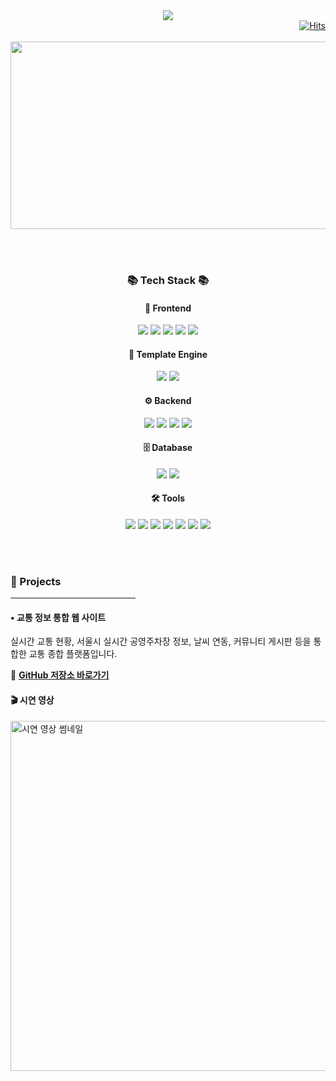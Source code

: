 <div align=center>
  <img src="https://capsule-render.vercel.app/api?type=waving&color=B897FF&height=300&section=header&text=DaHyeon's&nbsp;GitHub&fontSize=90" />
</div>

<div align=end>
  <a href="https://hits.sh/github.com/dahyeon6433/dahyeon6433/"><img alt="Hits" src="https://hits.sh/github.com/dahyeon6433/dahyeon6433.svg?logo=github"/></a>
</div>

<br>

<div align=center>
  <a href="https://www.gitanimals.org/en_US?utm_medium=image&utm_source=dahyeon6433&utm_content=farm">
    <img
      src="https://render.gitanimals.org/farms/dahyeon6433"
      width="600"
      height="300"
     />
  </a>
</div>

<br><br>

<div align="center">
  <h3>📚 Tech Stack 📚</h3>
</div>

<div align="center">
  <h4>🎨 Frontend</h4>
  <img src="https://img.shields.io/badge/HTML5-E34F26?style=flat&logo=HTML5&logoColor=white" />
  <img src="https://img.shields.io/badge/CSS3-1572B6?style=flat&logo=CSS3&logoColor=white" />
  <img src="https://img.shields.io/badge/JavaScript-F7DF1E?style=flat&logo=JavaScript&logoColor=white" />
  <img src="https://img.shields.io/badge/Bootstrap-7952B3?style=flat&logo=Bootstrap&logoColor=white" />
  <img src="https://img.shields.io/badge/Font Awesome-339AF0?style=flat&logo=fontawesome&logoColor=white" />
</div>

<div align="center">
  <h4>🧩 Template Engine</h4>
  <img src="https://img.shields.io/badge/Thymeleaf-005F0F?style=flat&logo=Thymeleaf&logoColor=white" />
  <img src="https://img.shields.io/badge/JSP-007396?style=flat&logo=Java&logoColor=white" />
</div>

<div align="center">
  <h4>⚙️ Backend</h4>
  <img src="https://img.shields.io/badge/Java-007396?style=flat&logo=Java&logoColor=white" />
  <img src="https://img.shields.io/badge/Python-3776AB?style=flat&logo=Python&logoColor=white">
  <img src="https://img.shields.io/badge/springboot-6DB33F?style=flat&logo=springboot&logoColor=white">
  <img src="https://img.shields.io/badge/Lombok-%23FF5A00?style=flat&logo=java&logoColor=white" />
</div>

<div align="center">
  <h4>🗄️ Database</h4>
  <img src="https://img.shields.io/badge/MySQL-4479A1?style=flat&logo=MySQL&logoColor=white" />
  <img src="https://img.shields.io/badge/pymysql-3776AB?style=flat&logo=Python&logoColor=white" />
</div>

<div align="center">
  <h4>🛠 Tools</h4>
  <img src="https://img.shields.io/badge/Eclipse IDE-2C2255?style=flat&logo=EclipseIDE&logoColor=white" />
  <img src="https://img.shields.io/badge/Visual Studio Code-007ACC?style=flat&logo=VisualStudioCode&logoColor=white" />
  <img src="https://img.shields.io/badge/Tomcat-F8DC75?style=flat&logo=ApacheTomcat&logoColor=white" />
  <img src="https://img.shields.io/badge/Gradle-02303A?style=flat&logo=Gradle&logoColor=white" />
  <img src="https://img.shields.io/badge/.env-FBE122?style=flat&logo=dotenv&logoColor=black" />
  <img src="https://img.shields.io/badge/GitHub-181717?style=flat&logo=GitHub&logoColor=white" />
  <img src="https://img.shields.io/badge/Notion-000000?style=flat&logo=Notion&logoColor=white" />
</div>

<br><br>

<h3>🚀 Projects</h3>
<hr style="width: 200px; text-align: left; margin-left: 0;" />

<h4><strong>• 교통 정보 통합 웹 사이트</strong></h4>
<p>실시간 교통 현황, 서울시 실시간 공영주차장 정보, 날씨 연동, 커뮤니티 게시판 등을 통합한 교통 종합 플랫폼입니다.</p>

<p>
  🔗 <a href="https://github.com/Hoooouuuuu/trafficRoad.git" target="_blank"><strong>GitHub 저장소 바로가기</strong></a>
</p>

<h4>🎬 시연 영상</h4>
<a href="https://www.youtube.com/watch?v=XCrXzT-H2WQ" target="_blank">
  <img src="http://img.youtube.com/vi/XCrXzT-H2WQ/0.jpg" width="560" alt="시연 영상 썸네일" />
</a>

